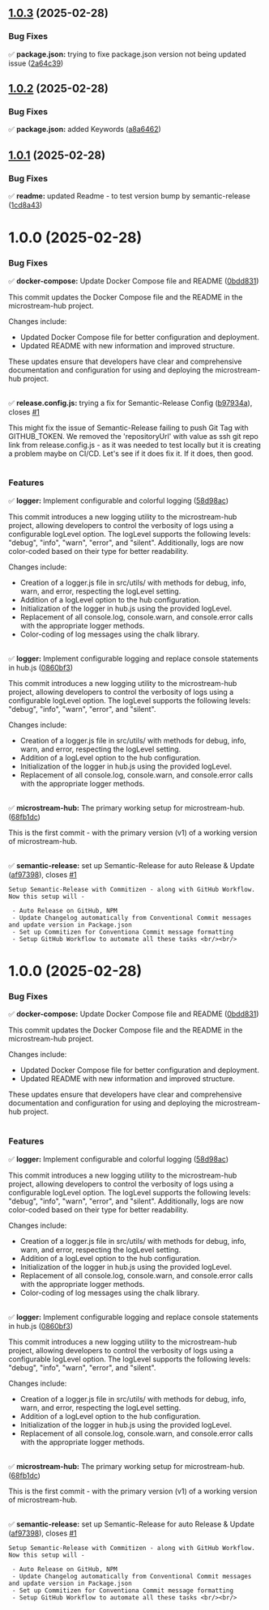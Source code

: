 ## [1.0.3](https://github.com/arijitcodes/microstream-hub/compare/v1.0.2...v1.0.3) (2025-02-28)


### Bug Fixes

✅ **package.json:** trying to fixe package.json version not being updated issue ([2a64c39](https://github.com/arijitcodes/microstream-hub/commit/2a64c3967101e8c345572e2a7acb88cef57af15e))

## [1.0.2](https://github.com/arijitcodes/microstream-hub/compare/v1.0.1...v1.0.2) (2025-02-28)


### Bug Fixes

✅ **package.json:** added Keywords ([a8a6462](https://github.com/arijitcodes/microstream-hub/commit/a8a646292bebc106cc286fe81534331f9f6e6ff4))

## [1.0.1](https://github.com/arijitcodes/microstream-hub/compare/v1.0.0...v1.0.1) (2025-02-28)


### Bug Fixes

✅ **readme:** updated Readme - to test version bump by semantic-release ([1cd8a43](https://github.com/arijitcodes/microstream-hub/commit/1cd8a43ac0a54903711a595c80937a9c93207f78))

# 1.0.0 (2025-02-28)


### Bug Fixes

✅ **docker-compose:** Update Docker Compose file and README ([0bdd831](https://github.com/arijitcodes/microstream-hub/commit/0bdd831acf519b79f3708eed754a2b19dbf68ca5))  

This commit updates the Docker Compose file and the README in the microstream-hub project.

Changes include:
- Updated Docker Compose file for better configuration and deployment.
- Updated README with new information and improved structure.

These updates ensure that developers have clear and comprehensive documentation and configuration for using and deploying the microstream-hub project. <br/><br/>
  
✅ **release.config.js:** trying a fix for Semantic-Release Config ([b97934a](https://github.com/arijitcodes/microstream-hub/commit/b97934a490279fa594da531197d356383eebb3aa)), closes [#1](https://github.com/arijitcodes/microstream-hub/issues/1)  

This might fix the issue of Semantic-Release failing to push Git Tag with GITHUB_TOKEN. We removed
the 'repositoryUrl' with value as ssh git repo link from release.config.js - as it was needed to
test locally but it is creating a problem maybe on CI/CD. Let's see if it does fix it. If it does,
then good. <br/><br/>
  


### Features

✅ **logger:** Implement configurable and colorful logging ([58d98ac](https://github.com/arijitcodes/microstream-hub/commit/58d98ac6033dc8a8fac6324c1cf3d8239ac616ce))  

This commit introduces a new logging utility to the microstream-hub project, allowing developers to control the verbosity of logs using a configurable logLevel option. The logLevel supports the following levels: "debug", "info", "warn", "error", and "silent". Additionally, logs are now color-coded based on their type for better readability.

Changes include:
- Creation of a logger.js file in src/utils/ with methods for debug, info, warn, and error, respecting the logLevel setting.
- Addition of a logLevel option to the hub configuration.
- Initialization of the logger in hub.js using the provided logLevel.
- Replacement of all console.log, console.warn, and console.error calls with the appropriate logger methods.
- Color-coding of log messages using the chalk library. <br/><br/>
  
✅ **logger:** Implement configurable logging and replace console statements in hub.js ([0860bf3](https://github.com/arijitcodes/microstream-hub/commit/0860bf33405a929da297a817fb98394a2755bf1c))  

This commit introduces a new logging utility to the microstream-hub project, allowing developers to control the verbosity of logs using a configurable logLevel option. The logLevel supports the following levels: "debug", "info", "warn", "error", and "silent".

Changes include:
- Creation of a logger.js file in src/utils/ with methods for debug, info, warn, and error, respecting the logLevel setting.
- Addition of a logLevel option to the hub configuration.
- Initialization of the logger in hub.js using the provided logLevel.
- Replacement of all console.log, console.warn, and console.error calls with the appropriate logger methods. <br/><br/>
  
✅ **microstream-hub:** The primary working setup for microstream-hub. ([68fb1dc](https://github.com/arijitcodes/microstream-hub/commit/68fb1dcda974b960fd685549a149e023659613a6))  

This is the first commit - with the primary version (v1) of a working version of microstream-hub. <br/><br/>
  
✅ **semantic-release:** set up Semantic-Release for auto Release & Update ([af97398](https://github.com/arijitcodes/microstream-hub/commit/af97398cfa5f9dcba5a95f867357e82e280a6875)), closes [#1](https://github.com/arijitcodes/microstream-hub/issues/1)  

    Setup Semantic-Release with Commitizen - along with GitHub Workflow. Now this setup will -

     - Auto Release on GitHub, NPM
     - Update Changelog automatically from Conventional Commit messages and update version in Package.json
     - Set up Commitizen for Conventiona Commit message formatting
     - Setup GitHub Workflow to automate all these tasks <br/><br/>

# 1.0.0 (2025-02-28)


### Bug Fixes

✅ **docker-compose:** Update Docker Compose file and README ([0bdd831](https://github.com/arijitcodes/microstream-hub/commit/0bdd831acf519b79f3708eed754a2b19dbf68ca5))  

This commit updates the Docker Compose file and the README in the microstream-hub project.

Changes include:
- Updated Docker Compose file for better configuration and deployment.
- Updated README with new information and improved structure.

These updates ensure that developers have clear and comprehensive documentation and configuration for using and deploying the microstream-hub project. <br/><br/>
  


### Features

✅ **logger:** Implement configurable and colorful logging ([58d98ac](https://github.com/arijitcodes/microstream-hub/commit/58d98ac6033dc8a8fac6324c1cf3d8239ac616ce))  

This commit introduces a new logging utility to the microstream-hub project, allowing developers to control the verbosity of logs using a configurable logLevel option. The logLevel supports the following levels: "debug", "info", "warn", "error", and "silent". Additionally, logs are now color-coded based on their type for better readability.

Changes include:
- Creation of a logger.js file in src/utils/ with methods for debug, info, warn, and error, respecting the logLevel setting.
- Addition of a logLevel option to the hub configuration.
- Initialization of the logger in hub.js using the provided logLevel.
- Replacement of all console.log, console.warn, and console.error calls with the appropriate logger methods.
- Color-coding of log messages using the chalk library. <br/><br/>
  
✅ **logger:** Implement configurable logging and replace console statements in hub.js ([0860bf3](https://github.com/arijitcodes/microstream-hub/commit/0860bf33405a929da297a817fb98394a2755bf1c))  

This commit introduces a new logging utility to the microstream-hub project, allowing developers to control the verbosity of logs using a configurable logLevel option. The logLevel supports the following levels: "debug", "info", "warn", "error", and "silent".

Changes include:
- Creation of a logger.js file in src/utils/ with methods for debug, info, warn, and error, respecting the logLevel setting.
- Addition of a logLevel option to the hub configuration.
- Initialization of the logger in hub.js using the provided logLevel.
- Replacement of all console.log, console.warn, and console.error calls with the appropriate logger methods. <br/><br/>
  
✅ **microstream-hub:** The primary working setup for microstream-hub. ([68fb1dc](https://github.com/arijitcodes/microstream-hub/commit/68fb1dcda974b960fd685549a149e023659613a6))  

This is the first commit - with the primary version (v1) of a working version of microstream-hub. <br/><br/>
  
✅ **semantic-release:** set up Semantic-Release for auto Release & Update ([af97398](https://github.com/arijitcodes/microstream-hub/commit/af97398cfa5f9dcba5a95f867357e82e280a6875)), closes [#1](https://github.com/arijitcodes/microstream-hub/issues/1)  

    Setup Semantic-Release with Commitizen - along with GitHub Workflow. Now this setup will -

     - Auto Release on GitHub, NPM
     - Update Changelog automatically from Conventional Commit messages and update version in Package.json
     - Set up Commitizen for Conventiona Commit message formatting
     - Setup GitHub Workflow to automate all these tasks <br/><br/>
